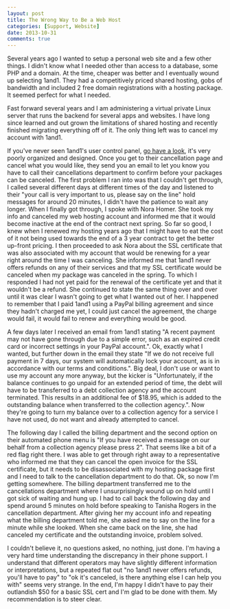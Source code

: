 ```yaml
---
layout: post
title: The Wrong Way to Be a Web Host
categories: [Support, Website]
date: 2013-10-31
comments: true
---
```

Several years ago I wanted to setup a personal web site and a few other things. I didn't know what I needed
other than access to a database, some PHP and a domain. At the time, cheaper was better and I eventually wound up
selecting 1and1. They had a competitively priced shared hosting, gobs of bandwidth and included 2 free domain registrations
with a hosting package. It seemed perfect for what I needed.

Fast forward several years and I am administering a virtual private Linux server that runs the backend for several
apps and websites. I have long since learned and out grown the limitations of shared hosting and 
recently finished migrating everything off of it. The only thing left was to cancel my account with 1and1.

If you've never seen 1and1's user control panel, [go have a look](https://www.google.com/search?q=1and1+control+panel&tbm=isch),
it's very poorly organized and designed. Once you get to their cancellation page and cancel what you would like, they
send you an email to let you know you have to call their cancellations department to confirm before your packages
can be canceled. The first problem I ran into was that I couldn't get through, I called several different days at
different times of the day and listened to their "your call is very important to us, please say on the line" hold messages
for around 20 minutes, I didn't have the patience to wait any longer. When I finally got through, I spoke with Nora Homer.
She took my info and canceled my web hosting account and informed me that it would become inactive at the end of the 
contract next spring. So far so good, I knew when I renewed my hosting years ago that I might have to eat the cost
of it not being used towards the end of a 3 year contract to get the better up-front pricing. I then proceeded to ask
Nora about the SSL certificate that was also associated with my account that would be renewing for a year right around
the time I was canceling. She informed me that 1and1 never offers refunds on any of their services and that my SSL certificate
would be canceled when my package was canceled in the spring. To which I responded I had not yet paid for the renewal of 
the certificate yet and that it wouldn't be a refund. She continued to state the same thing over and over until it was
clear I wasn't going to get what I wanted out of her. I happened to remember that I paid 1and1 using a PayPal
billing agreement and since they hadn't charged me yet, I could just cancel the agreement, the charge would fail, it would
fail to renew and everything would be good. 

A few days later I received an email from 1and1 stating 
"A recent payment may not have gone through due to a simple error, such as an expired credit card or incorrect settings in your PayPal account.".
Ok, exactly what I wanted, but further down in the email they state 
"If we do not receive full payment in 7 days, our system will automatically lock your account, as is in accordance with our terms and conditions.".
Big deal, I don't use or want to use my account any more anyway, but the kicker is 
"Unfortunately, if the balance continues to go unpaid for an extended period of time, the debt will have to be transferred to a debt collection agency and the account terminated. 
This results in an additional fee of $18.95, which is added to the outstanding balance when transferred to the collection agency.".
Now they're going to turn my balance over to a collection agency for a service I have not used, do not want and already attempted to cancel.

The following day I called the billing department and the second option on their automated phone menu is "If you have
received a message on our behalf from a collection agency please press 2". That seems like a bit of a red flag right there.
I was able to get through right away to a representative who informed me that they can cancel the open invoice for the SSL certificate, 
but it needs to be disassociated with my hosting package first and I need to talk to the cancellation department to do that.
Ok, so now I'm getting somewhere. The billing department transferred me to the cancellations department where I unsurprisingly
wound up on hold until I got sick of waiting and hung up. I had to call back the following day and spend around 5 minutes on hold
before speaking to Tanisha Rogers in the cancellation department. After giving her my account info and repeating what the billing
department told me, she asked me to say on the line for a minute while she looked. When she came back on the line,
she had canceled my certificate and the outstanding invoice, problem solved.

I couldn't believe it, no questions asked, no nothing, just done. I'm having a very hard time understanding the
discrepancy in their phone support. I understand that different operators may have slightly different information
or interpretations, but a repeated flat out "no 1and1 never offers refunds, you'll have to pay" to 
"ok it's canceled, is there anything else I can help you with" seems very strange. In the end, I'm happy I didn't have to pay their
outlandish $50 for a basic SSL cert and I'm glad to be done with them. My recommendation is to steer clear.

